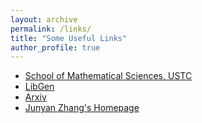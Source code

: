 ```yaml
---
layout: archive
permalink: /links/
title: "Some Useful Links"
author_profile: true
---
```


* [School of Mathematical Sciences, USTC](http://math.ustc.edu.cn/)
* [LibGen](http://libgen.rs/)  
* [Arxiv](https://arxiv.org/)
* [Junyan Zhang's Homepage](https://www.zhangjy9610.me/index-cn.html) 
<!--* [Jeffrey S. Rosenthal's Homepage](http://probability.ca/jeff/)-->
<!--* [Yau Contest](http://yau-contest.com/)--> 
